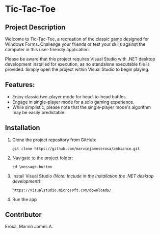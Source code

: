 # Tic-Tac-Toe


## Project Description

Welcome to Tic-Tac-Toe, a recreation of the classic game designed for Windows Forms. Challenge your friends or test your skills against the computer in this user-friendly application.


Please be aware that this project requires Visual Studio with .NET desktop development installed for execution, as no standalone executable file is provided. Simply open the project within Visual Studio to begin playing.




## Features:

- Enjoy classic two-player mode for head-to-head battles.
- Engage in single-player mode for a solo gaming experience.
- While simplistic, please note that the single-player mode's algorithm may be easily predictable.

## Installation

1. Clone the project repository from GitHub:	

    ```
    git clone https://github.com/marvinjameserosa/ambiance.git  
    ```

2. Navigate to the project folder:

    ```
    cd \message-button
    ```
2. Install Visual Studio *(Note: Include in the installation the .NET desktop development)*:

    ```
    https://visualstudio.microsoft.com/downloads/
    ```
3. Run the app

   
## Contributor
Erosa, Marvin James A.
